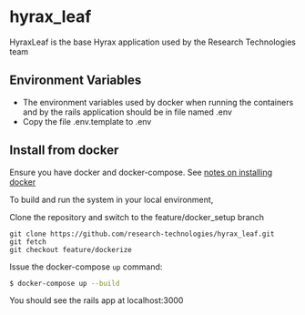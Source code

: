 # hyrax_leaf
HyraxLeaf is the base Hyrax application used by the Research Technologies team

## Environment Variables
 * The environment variables used by docker when running the containers and by the rails application should be in file named .env
 * Copy the file .env.template to .env

## Install from docker
Ensure you have docker and docker-compose. See [notes on installing docker](https://github.com/research-technologies/hull_synchronizer/wiki/Notes-on-installing-docker)

To build and run the system in your local environment,

Clone the repository and switch to the feature/docker_setup branch
```
git clone https://github.com/research-technologies/hyrax_leaf.git
git fetch
git checkout feature/dockerize
```

Issue the docker-compose `up` command:
```bash
$ docker-compose up --build
```
You should see the rails app at localhost:3000
